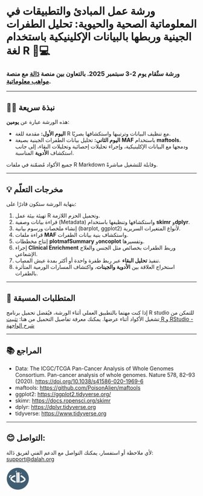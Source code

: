 # ورشة عمل المبادئ والتطبيقات في المعلوماتية الصحية والحيوية: تحليل الطفرات الجينية وربطها بالبيانات الإكلينيكية باستخدام لغة R 🧬💻
### ورشة ستٌقام يوم 2-3 سبتمبر 2025. بالتعاون بين منصة [دَالة](https://www.linkedin.com/company/dalah/) مع منصة [مواهب معلوماتية](https://informatalents.com/).
---

## ✍🏻 نبذة سريعة
هذه الورشة عبارة عن **يومين**:

- **اليوم الأول:** مقدمة للغة R مع تنظيف البيانات وترتيبها واستكشافها بصريًا.
- **اليوم الثاني:** تحليل بيانات الطفرات الجينية بصيغة **MAF** باستخدام **maftools**، ودمجها مع البيانات الإكلينيكية، وإجراء تحليلات إحصائية وتحليلات البقاء، إلى جانب استكشاف **الأدوية** المناسبة.

جميع الأكواد مُضمّنة في ملفات R Markdown وقابلة للتشغيل مباشرةً.

---
## 💡 مخرجات التعلّم
بنهاية الورشة ستكون قادرًا على:
1. تهيئة بيئة عمل R وتحميل الحزم اللازمة.
2. قراءة بيانات وصفية (Metadata) واستكشافها وتنظيفها باستخدام **skimr** و**dplyr**.
3. إنشاء ملخصات ورسوم بيانية (barplot, ggplot2) لأنواع المتغيرات السريرية.
4. قراءة ملفات **MAF** واستكشاف بنية بيانات الطفرات.
5. إنتاج مخططات **plotmafSummary** و**oncoplot** وتفسيرها.
6. إجراء **Clinical Enrichment** وربط الطفرات بخصائص مثل الجنس والعلاج الإشعاعي.
7. تنفيذ **تحليل البقاء** عبر ربط طفرة واحدة أو أكثر بمدة عيش المصاب.
8. استخراج العلاقة بين **الأدوية والجينات**، واكتشاف المسارات الورمية المتأثرة بالطفرات.
---

## 🚀 المتطلبات المسبقة
إذا كنت مهتما بالتطبيق العملي أثناء الورشة، فيُقضل تحميل برنامج R studio للتمكن من تشغيل الأكواد أثناء عرضها. يمكنك معرفة تفاصيل التحميل من هنا:
[تثبيت R و RStudio - شرح الواجهة](https://www.dalah.info/%D8%AF%D8%B1%D9%88%D8%B3/%D8%B3%D9%84%D8%B3%D8%A9-%D8%AA%D8%B9%D9%84%D9%85-%D9%84%D8%BA%D8%A9-r-%D8%A7%D9%84%D8%A8%D8%B1%D9%85%D8%AC%D9%8A%D8%A9/%D8%A7%D9%84%D8%AF%D8%B1%D8%B3-%D8%A7%D9%84%D8%AB%D8%A7%D9%86%D9%8A-%D8%AA%D8%AB%D8%A8%D9%8A%D8%AA-r-%D9%88-r-studio-%D8%B4%D8%B1%D8%AD-%D9%88%D8%A7%D8%AC%D9%87%D8%A9-rstudio)

---



## 📚 المراجع

- Data: The ICGC/TCGA Pan-Cancer Analysis of Whole Genomes Consortium. Pan-cancer analysis of whole genomes. Nature 578, 82–93 (2020). https://doi.org/10.1038/s41586-020-1969-6
- maftools: https://github.com/PoisonAlien/maftools
- ggplot2: https://ggplot2.tidyverse.org/
- skimr: https://docs.ropensci.org/skimr
- dplyr: https://dplyr.tidyverse.org
- tidyverse: https://www.tidyverse.org


---

  ## 😊 التواصل:
  لأي ملاحظة أو استفسار، يمكنك التواصل مع الدعم الفني لفريق دَالة: support@dalah.org

  <img src="sc/dallah_logo_circle.png" alt="logo" width="60" align="left" />

  
  
  





